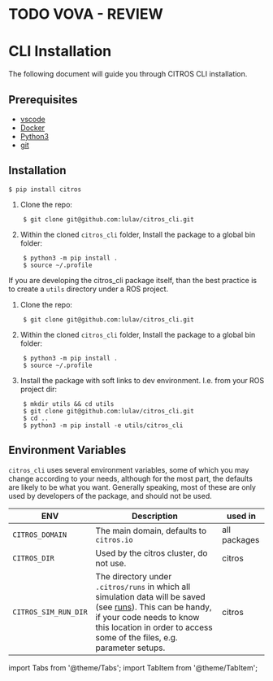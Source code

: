 # TODO VOVA - REVIEW

# CLI Installation

The following document will guide you through CITROS CLI installation.


## Prerequisites

- [vscode](https://code.visualstudio.com/download)
- [Docker](https://www.docker.com/)
- [Python3](https://www.python.org/downloads/)
- [git](https://git-scm.com/)

## Installation

<Tabs groupId="install-options">

<TabItem value="op1" label="Without Code">

    $ pip install citros 

</TabItem>

<TabItem value="op2" label="With Code">

1. Clone the repo:
    
```shell 
    $ git clone git@github.com:lulav/citros_cli.git
```
2.  Within the cloned `citros_cli` folder, Install the package to a global bin folder:

```shell 
    $ python3 -m pip install .
    $ source ~/.profile
```

</TabItem>

<TabItem value="op3" label="With Code and Soft Links">

If you are developing the citros_cli package itself, than the best practice is to create a `utils` directory under a ROS project.

1. Clone the repo:

```shell 
    $ git clone git@github.com:lulav/citros_cli.git
```

2. Within the cloned `citros_cli` folder, Install the package to a global bin folder:

```shell 
    $ python3 -m pip install .
    $ source ~/.profile
```

3. Install the package with soft links to dev environment. I.e. from your ROS project dir:

```shell 
    $ mkdir utils && cd utils
    $ git clone git@github.com:lulav/citros_cli.git
    $ cd ..
    $ python3 -m pip install -e utils/citros_cli
  ```

</TabItem>
</Tabs>

## Environment Variables
   
   `citros_cli` uses several environment variables, some of which you may change according to your needs, although for the most part, the defaults are likely to be what you want. Generally speaking, most of these are only used by developers of the package, and should not be used.

| ENV | Description | used in |
| --- | --- | --- |
| `CITROS_DOMAIN` | The main domain, defaults to `citros.io` | all packages |
| `CITROS_DIR` | Used by the citros cluster, do not use. | citros |
| `CITROS_SIM_RUN_DIR` | The directory under `.citros/runs` in which all simulation data will be saved (see [runs](../advanced_guides/citros_structure.md#directory-runs)). This can be handy, if your code needs to know this location in order to access some of the files, e.g. parameter setups. | citros |

import Tabs from '@theme/Tabs';
import TabItem from '@theme/TabItem';